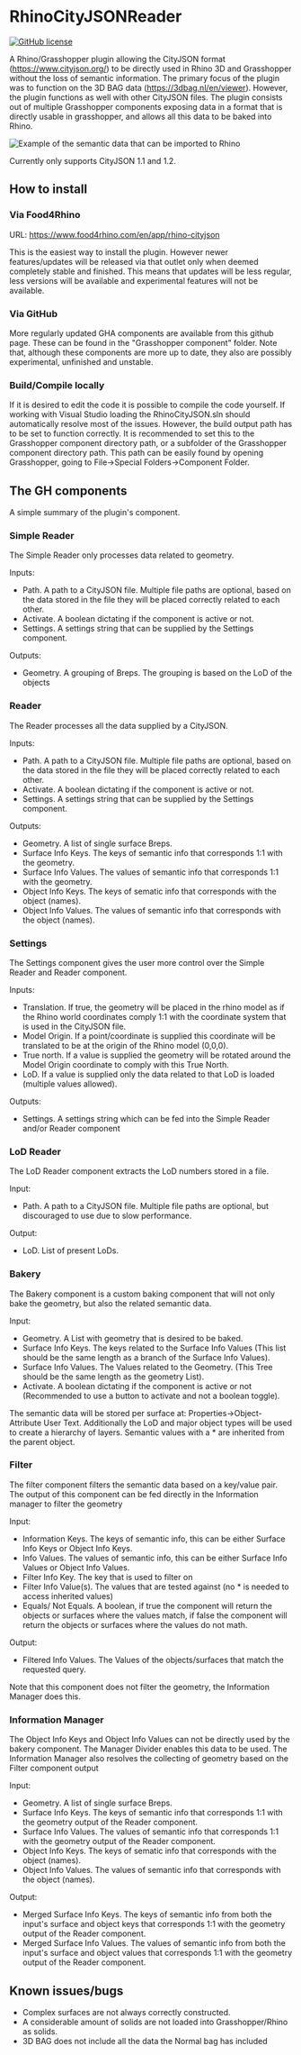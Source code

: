 # RhinoCityJSONReader
[![GitHub license](https://img.shields.io/github/license/jaspervdv/RhinoCityJSON?style=for-the-badge)](https://github.com/jaspervdv/RhinoCityJSON/blob/master/LICENSE)

A Rhino/Grasshopper plugin allowing the CityJSON format (https://www.cityjson.org/) to be directly used in Rhino 3D and Grasshopper without the loss of semantic information. 
The primary focus of the plugin was to function on the 3D BAG data (https://3dbag.nl/en/viewer). However, the plugin functions as well with other CityJSON files.
The plugin consists out of multiple Grasshopper components exposing data in a format that is directly usable in grasshopper, and allows all this data to be baked into Rhino.

![Example of the semantic data that can be imported to Rhino](https://raw.githubusercontent.com/cityjson/RhinoCityJSON/master/Images/Overview_1.jpg)

Currently only supports CityJSON 1.1 and 1.2.

## How to install
### Via Food4Rhino
URL: https://www.food4rhino.com/en/app/rhino-cityjson

This is the easiest way to install the plugin. However newer features/updates will be released via that outlet only when deemed completely stable and finished.
This means that updates will be less regular, less versions will be available and experimental features will not be available.

### Via GitHub
More regularly updated GHA components are available from this github page. 
These can be found in the "Grasshopper component" folder. Note that, although these components are more up to date, they also are possibly experimental, unfinished and unstable.

### Build/Compile locally
If it is desired to edit the code it is possible to compile the code yourself. 
If working with Visual Studio loading the RhinoCityJSON.sln should automatically resolve most of the issues. 
However, the build output path has to be set to function correctly. 
It is recommended to set this to the Grasshopper component directory path, or a subfolder of the Grasshopper component directory path. 
This path can be easily found by opening Grasshopper, going to File->Special Folders->Component Folder.

## The GH components
A simple summary of the plugin's component.

### Simple Reader
The Simple Reader only processes data related to geometry. 

Inputs:
* Path. A path to a CityJSON file. Multiple file paths are optional, based on the data stored in the file they will be placed correctly related to each other. 
* Activate. A boolean dictating if the component is active or not.
* Settings. A settings string that can be supplied by the Settings component.

Outputs:
* Geometry. A grouping of Breps. The grouping is based on the LoD of the objects

### Reader
The Reader processes all the data supplied by a CityJSON.

Inputs:
* Path. A path to a CityJSON file. Multiple file paths are optional, based on the data stored in the file they will be placed correctly related to each other. 
* Activate. A boolean dictating if the component is active or not.
* Settings. A settings string that can be supplied by the Settings component.

Outputs:
* Geometry. A list of single surface Breps.
* Surface Info Keys. The keys of semantic info that corresponds 1:1 with the geometry.
* Surface Info Values. The values of semantic info that corresponds 1:1 with the geometry.
* Object Info Keys. The keys of sematic info that corresponds with the object (names).
* Object Info Values. The values of semantic info that corresponds with the object (names).

### Settings
The Settings component gives the user more control over the Simple Reader and Reader component.

Inputs:
* Translation. If true, the geometry will be placed in the rhino model as if the Rhino world coordinates comply 1:1 with the coordinate system that is used in the CityJSON file.
* Model Origin. If a point/coordinate is supplied this coordinate will be translated to be at the origin of the Rhino model (0,0,0).
* True north. If a value is supplied the geometry will be rotated around the Model Origin coordinate to comply with this True North.
* LoD. If a value is supplied only the data related to that LoD is loaded (multiple values allowed).

Outputs:
* Settings. A settings string which can be fed into the Simple Reader and/or Reader component

### LoD Reader
The LoD Reader component extracts the LoD numbers stored in a file.

Input:
* Path. A path to a CityJSON file. Multiple file paths are optional, but discouraged to use due to slow performance.

Output:
* LoD. List of present LoDs.

### Bakery
The Bakery component is a custom baking component that will not only bake the geometry, but also the related semantic data.

Input:
* Geometry. A List with geometry that is desired to be baked.
* Surface Info Keys. The keys related to the Surface Info Values (This list should be the same length as a branch of the Surface Info Values).
* Surface Info Values. The Values related to the Geometry. (This Tree should be the same length as the geometry List).
* Activate. A boolean dictating if the component is active or not (Recommended to use a button to activate and not a boolean toggle).

The semantic data will be stored per surface at: Properties->Object-Attribute User Text. Additionally the LoD and major object types will be used to create a hierarchy of layers.
Semantic values with a * are inherited from the parent object.

### Filter
The filter component filters the semantic data based on a key/value pair. 
The output of this component can be fed directly in the Information manager to filter the geometry

Input:
* Information Keys. The keys of semantic info, this can be either Surface Info Keys or Object Info Keys.
* Info Values. The values of semantic info, this can be either Surface Info Values or Object Info Values.
* Filter Info Key. The key that is used to filter on
* Filter Info Value(s). The values that are tested against (no * is needed to access inherited values)
* Equals/ Not Equals. A boolean, if true the component will return the objects or surfaces where the values match, if false the component will return the objects or surfaces where the values do not math.

Output:
* Filtered Info Values. The Values of the objects/surfaces that match the requested query.

Note that this component does not filter the geometry, the Information Manager does this.

### Information Manager
The Object Info Keys and Object Info Values can not be directly used by the bakery component. 
The Manager Divider enables this data to be used.
The Information Manager also resolves the collecting of geometry based on the Filter component output

Input:
* Geometry. A list of single surface Breps.
* Surface Info Keys. The keys of semantic info that corresponds 1:1 with the geometry output of the Reader component.
* Surface Info Values. The values of semantic info that corresponds 1:1 with the geometry output of the Reader component.
* Object Info Keys. The keys of sematic info that corresponds with the object (names).
* Object Info Values. The values of semantic info that corresponds with the object (names).

Output:
* Merged Surface Info Keys. The keys of semantic info from both the input's surface and object keys that corresponds 1:1 with the geometry output of the Reader component.
* Merged Surface Info Values. The values of semantic info from both the input's surface and object values that corresponds 1:1 with the geometry output of the Reader component.

## Known issues/bugs
* Complex surfaces are not always correctly constructed.
* A considerable amount of solids are not loaded into Grasshopper/Rhino as solids.
* 3D BAG does not include all the data the Normal bag has included
